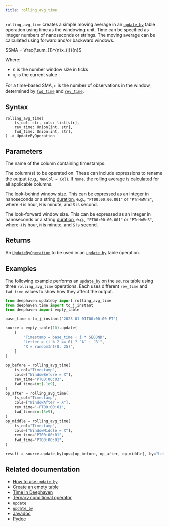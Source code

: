```yaml
---
title: rolling_avg_time
---
```


`rolling_avg_time` creates a simple moving average in an [`update_by`](./updateBy.md) table operation using time as the windowing unit. Time can be specified as integer numbers of nanoseconds or strings. The moving average can be calculated using forward and/or backward windows.

$SMA = \frac{\sum_{1}^{n}x_{i}}{n}$

Where:

- $n$ is the number window size in ticks
- $x_{i}$ is the current value

For a time-based SMA, `n` is the number of observations in the window, determined by [`fwd_time`](#parameters) and [`rev_time`](#parameters).

## Syntax

```
rolling_avg_time(
    ts_col: str, cols: list[str],
    rev_time: Union[int, str],
    fwd_time: Union[int, str],
) -> UpdateByOperation
```

## Parameters

<ParamTable>
<Param name="ts_col" type="str">

The name of the column containing timestamps.

</Param>
<Param name="cols" type="list[str]">

The column(s) to be operated on. These can include expressions to rename the output (e.g., `NewCol = Col`). If `None`, the rolling average is calculated for all applicable columns.

</Param>
<Param name="rev_time" type="Union[int,str]">

The look-behind window size. This can be expressed as an integer in nanoseconds or a string [duration](../../query-language/types/durations.md), e.g., `"PT00:00:00.001"` or `"PTnHnMnS"`, where `H` is hour, `M` is minute, and `S` is second.

</Param>
<Param name="fwd_time" type="Union[int,str]">

The look-forward window size. This can be expressed as an integer in nanoseconds or a string [duration](../../query-language/types/durations.md), e.g., `"PT00:00:00.001"` or `"PTnHnMnS"`, where `H` is hour, `M` is minute, and `S` is second.

</Param>
</ParamTable>

## Returns

An [`UpdateByOperation`](./updateBy.md#parameters) to be used in an [`update_by`](./updateBy.md) table operation.

## Examples

The following example performs an [`update_by`](./updateBy.md) on the `source` table using three `rolling_avg_time` operations. Each uses different `rev_time` and `fwd_time` values to show how they affect the output.

```python order=source,result
from deephaven.updateby import rolling_avg_time
from deephaven.time import to_j_instant
from deephaven import empty_table

base_time = to_j_instant("2023-01-01T00:00:00 ET")

source = empty_table(10).update(
    [
        "Timestamp = base_time + i * SECOND",
        "Letter = (i % 2 == 0) ? `A` : `B`",
        "X = randomInt(0, 25)",
    ]
)

op_before = rolling_avg_time(
    ts_col="Timestamp",
    cols=["WindowBefore = X"],
    rev_time="PT00:00:03",
    fwd_time=int(-1e9),
)
op_after = rolling_avg_time(
    ts_col="Timestamp",
    cols=["WindowAfter = X"],
    rev_time="-PT00:00:01",
    fwd_time=int(3e9),
)
op_middle = rolling_avg_time(
    ts_col="Timestamp",
    cols=["WindowMiddle = X"],
    rev_time="PT00:00:01",
    fwd_time="PT00:00:01",
)

result = source.update_by(ops=[op_before, op_after, op_middle], by="Letter")
```

## Related documentation

- [How to use `update_by`](../../../how-to-guides/rolling-aggregations.md)
- [Create an empty table](../../../how-to-guides/new-and-empty-table.md#empty_table)
- [Time in Deephaven](../../../conceptual/time-in-deephaven.md)
- [Ternary conditional operator](../../../how-to-guides/ternary-if-how-to.md)
- [`update`](../select/update.md)
- [`update_by`](./updateBy.md)
- [Javadoc](https://deephaven.io/core/javadoc/io/deephaven/api/updateby/UpdateByOperation.html#RollingAvg(long,long,java.lang.String...))
- [Pydoc](/core/pydoc/code/deephaven.updateby.html#deephaven.updateby.rolling_avg_time)
